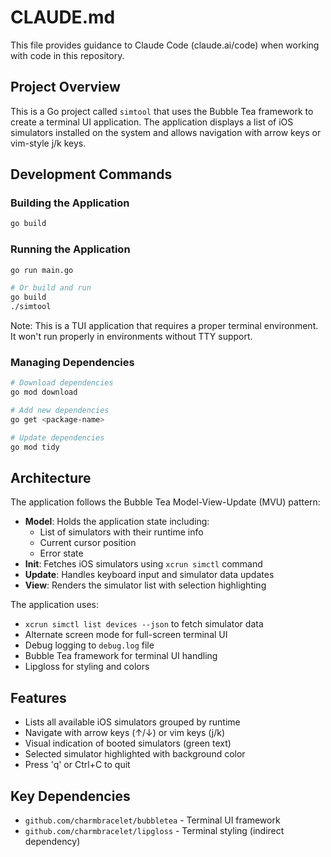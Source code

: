 # CLAUDE.md

This file provides guidance to Claude Code (claude.ai/code) when working with code in this repository.

## Project Overview

This is a Go project called `simtool` that uses the Bubble Tea framework to create a terminal UI application. The application displays a list of iOS simulators installed on the system and allows navigation with arrow keys or vim-style j/k keys.

## Development Commands

### Building the Application
```bash
go build
```

### Running the Application
```bash
go run main.go

# Or build and run
go build
./simtool
```

Note: This is a TUI application that requires a proper terminal environment. It won't run properly in environments without TTY support.

### Managing Dependencies
```bash
# Download dependencies
go mod download

# Add new dependencies
go get <package-name>

# Update dependencies
go mod tidy
```

## Architecture

The application follows the Bubble Tea Model-View-Update (MVU) pattern:

- **Model**: Holds the application state including:
  - List of simulators with their runtime info
  - Current cursor position
  - Error state
- **Init**: Fetches iOS simulators using `xcrun simctl` command
- **Update**: Handles keyboard input and simulator data updates
- **View**: Renders the simulator list with selection highlighting

The application uses:
- `xcrun simctl list devices --json` to fetch simulator data
- Alternate screen mode for full-screen terminal UI
- Debug logging to `debug.log` file
- Bubble Tea framework for terminal UI handling
- Lipgloss for styling and colors

## Features

- Lists all available iOS simulators grouped by runtime
- Navigate with arrow keys (↑/↓) or vim keys (j/k)
- Visual indication of booted simulators (green text)
- Selected simulator highlighted with background color
- Press 'q' or Ctrl+C to quit

## Key Dependencies

- `github.com/charmbracelet/bubbletea` - Terminal UI framework
- `github.com/charmbracelet/lipgloss` - Terminal styling (indirect dependency)